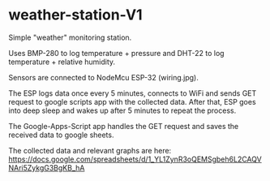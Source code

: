 # weather-station-V1

Simple "weather" monitoring station.

Uses BMP-280 to log temperature + pressure and DHT-22 to log temperature + relative humidity.

Sensors are connected to NodeMcu ESP-32 (wiring.jpg).

The ESP logs data once every 5 minutes, connects to WiFi and sends GET request to google scripts app with the collected data.
After that, ESP goes into deep sleep and wakes up after 5 minutes to repeat the process.

The Google-Apps-Script app handles the GET request and saves the received data to google sheets.

The collected data and relevant graphs are here:
https://docs.google.com/spreadsheets/d/1_YL1ZynR3oQEMSgbeh6L2CAQVNAri5ZykgG3BgKB_hA
